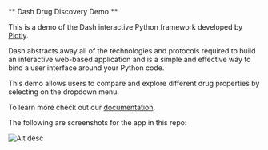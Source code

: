 ** Dash Drug Discovery Demo **

This is a demo of the Dash interactive Python framework developed by [Plotly](https://plot.ly/).

Dash abstracts away all of the technologies and protocols required to build an interactive web-based application and is a simple and effective way to bind a user interface around your Python code.

This demo allows users to compare and explore different drug properties by selecting on the dropdown menu.

To learn more check out our [documentation](https://plot.ly/dash).

The following are screenshots for the app in this repo:

![Alt desc](https://cdn.rawgit.com/plotly/dash-drug-discovery-demo/master/Screenshot/Screenshot.png?token=ARkbw7NxpzJCfLItwTC_andojUiLV65Nks5ZUq3GwA%3D%3D)
